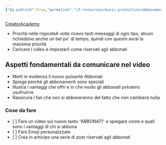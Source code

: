 ```yaml
---
{"dg-publish":true,"permalink":"/3-resources/music-production/abbonamenti-guide-e-cose-da-fare-2020/"}
---
```




[CreatorAcademy](https://creatoracademy.youtube.com/page/course/channel-memberships?cid=monetization-options#strategies-zippy-link-6)

-   Priorità nelle risposteA volte ricevo tanti messaggi di ogni tipo, alcuni richiedono anche un bel po' di tempo, quindi con questo avrai la massima priorità
-   Caricare i video e impostarli come riservati agli abbonati

## **Aspetti fondamentali da comunicare nel video**

-   Metti in evidenza il nuovo pulsante Abbonati
-   Spiega perché gli abbonamenti sono speciali
-   Illustra i vantaggi che offri e in che modo gli abbonati potranno usufruirne
-   Rassicura i fan che non si abboneranno del fatto che non cambierà nulla

### Cose da fare

-   \[ \] Fare un video sul nuovo tasto "ABBONATI" e spiegare come e quali sono i vantaggi di chi si abbona
-   \[ \] Fare Emoji personalizzate
-   \[ \] Crea in anticipo una serie di post riservati agli abbonati